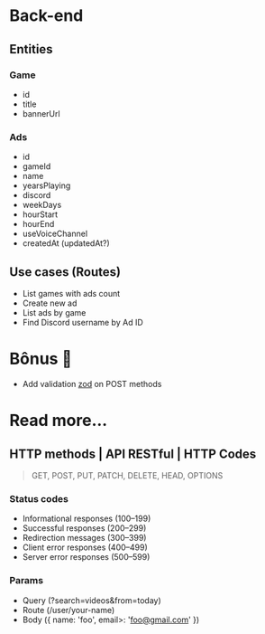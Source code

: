# Back-end

## Entities

### Game

- id
- title
- bannerUrl

### Ads

- id
- gameId
- name
- yearsPlaying
- discord
- weekDays
- hourStart
- hourEnd
- useVoiceChannel
- createdAt (updatedAt?)

## Use cases (Routes)

- List games with ads count
- Create new ad
- List ads by game
- Find Discord username by Ad ID

# Bônus 🎁
- Add validation [zod](https://github.com/colinhacks/zod) on POST methods

# Read more...

## HTTP methods | API RESTful | HTTP Codes
> GET, POST, PUT, PATCH, DELETE, HEAD, OPTIONS

### Status codes
- Informational responses (100–199)
- Successful responses (200–299)
- Redirection messages (300–399)
- Client error responses (400–499)
- Server error responses (500–599)

### Params
- Query (?search=videos&from=today)
- Route (/user/your-name)
- Body ({ name: 'foo', email>: 'foo@gmail.com' })
